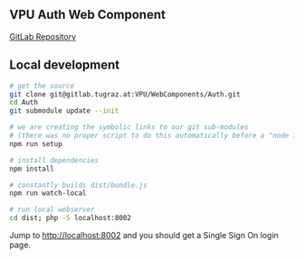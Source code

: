 ## VPU Auth Web Component

[GitLab Repository](https://gitlab.tugraz.at/VPU/WebComponents/Auth)

## Local development

```bash
# get the source
git clone git@gitlab.tugraz.at:VPU/WebComponents/Auth.git
cd Auth
git submodule update --init

# we are creating the symbolic links to our git sub-modules
# (there was no proper script to do this automatically before a "node install"
npm run setup

# install dependencies
npm install

# constantly builds dist/bundle.js 
npm run watch-local

# run local webserver
cd dist; php -S localhost:8002
```

Jump to <http://localhost:8002> and you should get a Single Sign On login page.
